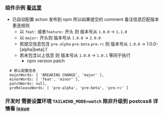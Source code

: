 ### 组件示例 [看这里](https://23233.github.io/rtwc_cmp)

- 已自动配置 action 发布到 npm 所以如果提交的 comment 备注信息匹配版本更迭规则
  - 以 `feat:` 或者`feature:` 开头 则 版本号从 `1.0.0` -> `1.1.0`
  - 以 `major:` 开头则 版本号从 `1.0.0` -> `2.0.0`
  - 若提交信息包含 `pre-alpha` `pre-beta` `pre-rc` 则 版本号从 `1.0.0` -> 1.0.0-[alpha|beta].1`
  - 若未包含以上信息 则 版本号从 `1.0.0` -> `1.0.1` 等同于执行
    - npm version patch

```shell
  # 默认配置信息
  majorWords: [ 'BREAKING CHANGE', 'major' ],
  minorWords: [ 'feat', 'minor' ],
  patchWords: null,
  preReleaseWords: [ 'pre-alpha', 'pre-beta', 'pre-rc' ]
```

### 开发时 需要设置环境 `TAILWIND_MODE=watch` 除非升级到 postcss8 详情看 [issue](https://github.com/tailwindlabs/tailwindcss/issues/5132#issuecomment-894549642)

